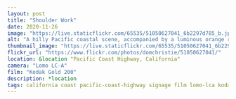 ```yaml
---
layout: post
title: "Shoulder Work"
date: 2020-11-26
image: "https://live.staticflickr.com/65535/51050627041_6b2297d785_b.jpg"
alt: "A hilly Pacific coastal scene, accompanied by a luminous orange road sign displaying 'SHOULDER WORK'"
thumbnail_image: "https://live.staticflickr.com/65535/51050627041_6b2297d785_q.jpg"
flickr_url: "https://www.flickr.com/photos/domchristie/51050627041/"
location: &location "Pacific Coast Highway, California"
camera: "Lomo LC-A"
film: "Kodak Gold 200"
description: *location
tags: california coast pacific-coast-highway signage film lomo-lca kodak-gold-200
---
```

